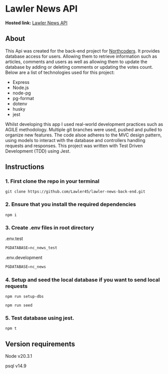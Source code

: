 # Lawler News API

**Hosted link:** [Lawler News API](https://lawler-news.onrender.com/api)

## About

This Api was created for the back-end project for [Northcoders](https://www.northcoders.com/). It provides database access for users. Allowing them to retrieve information such as articles, comments and users as well as allowing them to update the database by adding or deleting comments or updating the votes count. Below are a list of technologies used for this project: 



- Express
- Node.js
- node-pg
- pg-format
- dotenv
- husky
- jest

Whilst developing this app I used real-world development practices such as AGILE methodology. Multiple git branches were used, pushed and pulled to organize new features. The code alsoe adheres to the MVC design pattern, using models to interact with the database and controllers handling requests and responses. This project was written with Test Driven Development (TDD) using Jest.

## Instructions

### 1. First clone the repo in your terminal

```
git clone https://github.com/Lawler45/lawler-news-back-end.git
```

### 2. Ensure that you install the required dependencies

```
npm i
```

### 3. Create .env files in root directory

.env.test

```sql
PGDATABASE=nc_news_test
```

.env.development

```sql
PGDATABASE=nc_news
```

### 4. Setup and seed the local database if you want to send local requests

```
npm run setup-dbs

npm run seed
```

### 5. Test database using jest.

```
npm t
```

## Version requirements

Node v20.3.1

psql v14.9